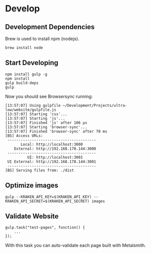 # Develop

## Development Dependencies

Brew is used to install npm (nodejs).

```
brew install node
```

## Start Developing

```
npm install gulp -g
npm install
gulp build-deps
gulp
```

Now you should see Browsersync running:

```
[13:57:07] Using gulpfile ~/Development/Projects/ultra-low/website/gulpfile.js
[13:57:07] Starting 'css'...
[13:57:07] Starting 'js'...
[13:57:07] Finished 'js' after 106 μs
[13:57:07] Starting 'browser-sync'...
[13:57:07] Finished 'browser-sync' after 70 ms
[BS] Access URLs:
 ----------------------------------------
       Local: http://localhost:3000
    External: http://192.168.178.144:3000
 ----------------------------------------
          UI: http://localhost:3001
 UI External: http://192.168.178.144:3001
 ----------------------------------------
[BS] Serving files from: ./dist
```

## Optimize images

```
gulp --KRAKEN_API_KEY=$(KRAKEN_API_KEY) --KRAKEN_API_SECRET=$(KRAKEN_API_SECRET) images
```

## Validate Website

```
gulp.task("test-pages", function() {
    ...
});
```

With this task you can auto-validate each page built with Metalsmith.
